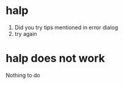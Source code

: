 # halp

1) Did you try tips mentioned in error dialog
2) try again

# halp does not work
Nothing to do
